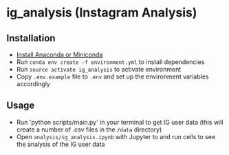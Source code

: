 # ig_analysis (Instagram Analysis)

## Installation
  - [Install Anaconda or Miniconda](https://conda.io/docs/user-guide/install/macos.html)
  - Run ``conda env create -f environment.yml`` to install dependencies
  - Run ``source activate ig_analysis`` to activate environment
  - Copy ``.env.example`` file to ``.env`` and set up the environment variables accordingly

## Usage
  - Run 'python scripts/main.py' in your terminal to get IG user data (this will create a number of .csv files in the ``/data`` directory)
  - Open ``analysis/ig_analysis.ipynb`` with Jupyter to and run cells to see the analysis of the IG user data
